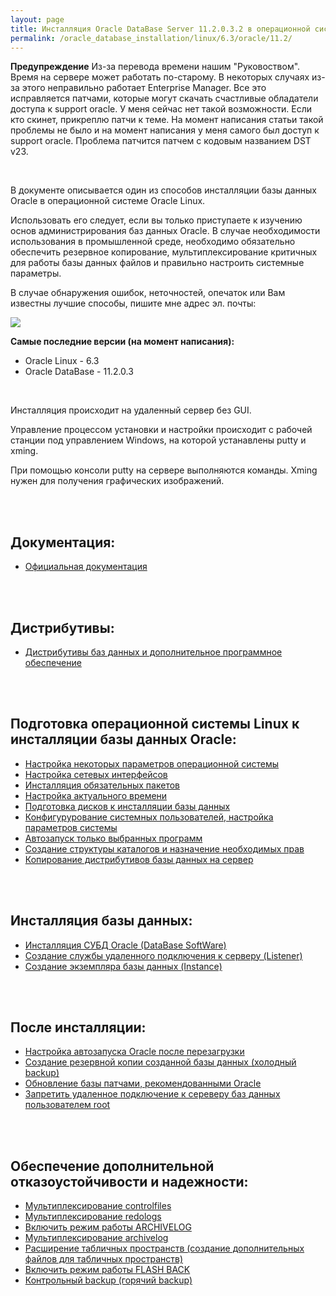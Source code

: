 ```yaml
---
layout: page
title: Инсталляция Oracle DataBase Server 11.2.0.3.2 в операционной системе Oracle Linux 6.3 x86_64
permalink: /oracle_database_installation/linux/6.3/oracle/11.2/
---
```



**Предупреждение** Из-за перевода времени нашим "Руковоством". Время на сервере может работать по-старому. В некоторых случаях из-за этого неправильно работает Enterprise Manager. Все это исправляется патчами, которые могут скачать счастливые обладатели доступа к support oracle. У меня сейчас нет такой возможности. Если кто скинет, прикреплю патчи к теме. На момент написания статьи такой проблемы не было и на момент написания у меня самого был доступ к support oracle. Проблема патчится патчем с кодовым названием DST v23.

<br/>

В документе описывается один из способов инсталляции базы данных Oracle в операционной системе Oracle Linux.

Использовать его следует, если вы только приступаете к изучению основ администрирования баз данных Oracle. В случае необходимости использования в промышленной среде, необходимо обязательно обеспечить резервное копирование, мультиплексирование критичных для работы базы данных файлов и правильно настроить системные параметры.

В случае обнаружения ошибок, неточностей, опечаток или Вам известны лучшие способы, пишите мне адрес эл. почты:

<div>
	<img src="http://img.fotografii.org/a3333333mail.gif" border="0">
</div>


<strong>Самые последние версии (на момент написания):</strong>

<ul>
	<li>Oracle Linux - 6.3</li>
	<li>Oracle DataBase - 11.2.0.3</li>
</ul>

<br/>

Инсталляция происходит на удаленный сервер без GUI.

Управление процессом установки и настройки происходит с рабочей станции под управлением Windows, на которой устанавлены putty и xming.

При помощью консоли putty на сервере выполняются команды. Xming нужен для получения графических изображений.



<br/><br/>
<h2>Документация:</h2>

<ul>
	<li><a href="/oracle_database_installation/linux/6.3/oracle/11.2/docs/">Официальная документация</a><br/></li>
</ul>



<br/><br/>

<h2>Дистрибутивы:</h2>


<ul>
	<li><a href="/oracle_database_installation/linux/6.3/oracle/11.2/distrib/">Дистрибутивы баз данных и дополнительное программное обеспечение</a><br/></li>
	<!--<li><a href="oracle_virtual_mashine.php">Виртуальная машина Virtual Box с установленной Oracle Database (11.2.0.3) в операционной системе Oracle Linux 6.2 (x86_64)</a><br/></li>-->
</ul>

<br/><br/>

<h2>Подготовка операционной системы Linux к инсталляции базы данных Oracle:</h2>


<ul>
	<li><a href="/oracle_database_installation/linux/6.3/oracle/11.2/setup-os-parameters-before-we-start/">Настройка некоторых параметров операционной системы</a></li>
	<li><a href="/oracle_database_installation/linux/6.3/oracle/11.2/network-interface/">Настройка сетевых интерфейсов</a></li>
	<li><a href="/oracle_database_installation/linux/6.3/oracle/11.2/install-mandatory-packages/">Инсталляция обязательных пакетов</a></li>
	<li><a href="/oracle_database_installation/linux/6.3/oracle/11.2/setup-actual-time/">Настройка актуального времени</a></li>
	<li><a href="/oracle_database_installation/linux/6.3/oracle/11.2/prepare-hdd-to-install-oracle/">Подготовка дисков к инсталляции базы данных</a></li>
	<li><a href="/oracle_database_installation/linux/6.3/oracle/11.2/prepare-kernel-parameters-and-user-environments/">Конфигурурование системных пользователей, настройка параметров системы</a></li>
	<li><a href="/oracle_database_installation/linux/6.3/oracle/11.2/autostart-only-packages-what-needed/">Автозапуск только выбранных программ</a></li>
	<li><a href="/oracle_database_installation/linux/6.3/oracle/11.2/create-folder-structure-and-user-permissions/">Создание структуры каталогов и назначение необходимых прав</a></li>
	<li><a href="/oracle_database_installation/linux/6.3/oracle/11.2/copy-oracle-distrib-on-server/">Копирование дистрибутивов базы данных на сервер</a></li>
</ul>


<br/><br/>

<h2>Инсталляция базы данных:</h2>
<ul>
	<li><a href="/oracle_database_installation/linux/6.3/oracle/11.2/oracle-database-software-installation/">Инсталляция СУБД Oracle (DataBase SoftWare)</a></li>
	<li><a href="/oracle_database_installation/linux/6.3/oracle/11.2/oracle-listener-creation/">Создание службы удаленного подключения к серверу (Listener)</a></li>
	<li><a href="/oracle_database_installation/linux/6.3/oracle/11.2/oracle-instance-creation/">Создание экземпляра базы данных (Instance)</a></li>
</ul>

<br/><br/>

<h2>После инсталляции:</h2>

<ul>
	<li><a href="/oracle_database_installation/linux/6.3/oracle/11.2/autorstart-oracle-after-restart/">Настройка автозапуска Oracle после перезагрузки</a></li>
	<li><a href="/oracle_database_installation/linux/6.3/oracle/11.2/oracle-cold-backup/">Создание резервной копии созданной базы данных (холодный backup)</a></li>
	<li><a href="/oracle_database_installation/linux/6.3/oracle/11.2/oracle-psu-update/">Обновление базы патчами, рекомендованными Oracle</a></li>
	<li><a href="/oracle_database_installation/linux/6.3/oracle/11.2/oracle-restrict-root-access/">Запретить удаленное подключение к сереверу баз данных пользователем root</a></li>
</ul>

<br/><br/>

<h2>Обеспечение дополнительной отказоустойчивости и надежности:</h2>

<ul>
	<li><a href="/oracle_database_installation/linux/6.3/oracle/11.2/oracle-multiplex-controlfiles/">Мультиплексирование controlfiles</a></li>
	<li><a href="/oracle_database_installation/linux/6.3/oracle/11.2/oracle-multiplex-redologs/">Мультиплексирование redologs</a></li>
	<li><a href="/oracle_database_installation/linux/6.3/oracle/11.2/enable-archivelog-mod/">Включить режим работы ARCHIVELOG</a></li>
	<li><a href="/oracle_database_installation/linux/6.3/oracle/11.2/oracle-multiplex-archivelogs/">Мультиплексирование archivelog</a></li>
	<li><a href="/oracle_database_installation/linux/6.3/oracle/11.2/oracle-additionals-datafiles/">Расширение табличных пространств (создание дополнительных файлов для табличных пространств)</a></li>
	<li><a href="/oracle_database_installation/linux/6.3/oracle/11.2/enable-flashback-mod/">Включить режим работы FLASH BACK</a></li>
	<li><a href="/oracle_database_installation/linux/6.3/oracle/11.2/oracle-final-hot-backup/">Контрольный backup (горячий backup)</a></li>
</ul>
